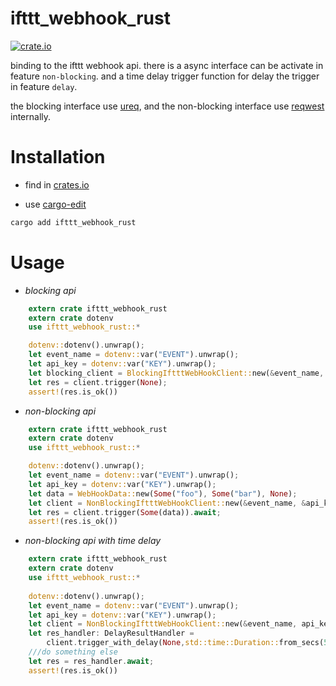 # ifttt_webhook_rust

[![crate.io](https://img.shields.io/crates/v/ifttt_webhook_rust)](https://crates.io/crates/ifttt_webhook_rust)

binding to the ifttt webhook api.
there is a async interface can be activate in feature `non-blocking`.
and a time delay trigger function for delay the trigger in feature `delay`.

the blocking interface use [ureq](https://crates.io/crates/ureq),
and the non-blocking interface use [reqwest](https://crates.io/crates/reqwest) internally.

# Installation

- find in [crates.io](https://crates.io/crates/ifttt_webhook_rust)

- use [cargo-edit](https://crates.io/crates/cargo-edit)
```sh
cargo add ifttt_webhook_rust
```

# Usage
- *blocking api*
```rust
    extern crate ifttt_webhook_rust
    extern crate dotenv
    use ifttt_webhook_rust::*

    dotenv::dotenv().unwrap();
    let event_name = dotenv::var("EVENT").unwrap();
    let api_key = dotenv::var("KEY").unwrap();
    let blocking_client = BlockingIftttWebHookClient::new(&event_name, &api_key);
    let res = client.trigger(None);
    assert!(res.is_ok())
```
- *non-blocking api*
```rust
    extern crate ifttt_webhook_rust
    extern crate dotenv
    use ifttt_webhook_rust::*

    dotenv::dotenv().unwrap();
    let event_name = dotenv::var("EVENT").unwrap();
    let api_key = dotenv::var("KEY").unwrap();
    let data = WebHookData::new(Some("foo"), Some("bar"), None);
    let client = NonBlockingIftttWebHookClient::new(&event_name, &api_key);
    let res = client.trigger(Some(data)).await;
    assert!(res.is_ok())
```
- *non-blocking api with time delay*
```rust
    extern crate ifttt_webhook_rust
    extern crate dotenv
    use ifttt_webhook_rust::*
    
    dotenv::dotenv().unwrap();
    let event_name = dotenv::var("EVENT").unwrap();
    let api_key = dotenv::var("KEY").unwrap();
    let client = NonBlockingIftttWebHookClient::new(&event_name, api_key);
    let res_handler: DelayResultHandler =
        client.trigger_with_delay(None,std::time::Duration::from_secs(5));
    ///do something else
    let res = res_handler.await;
    assert!(res.is_ok())
```